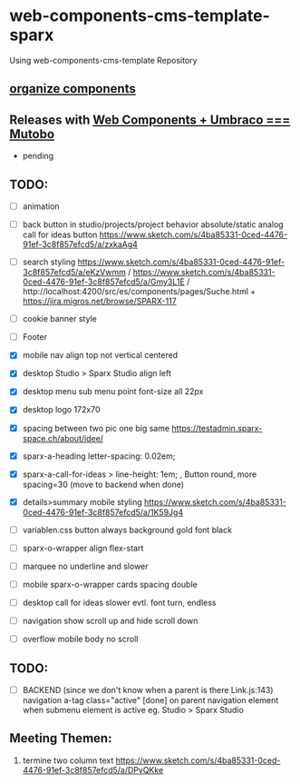 # web-components-cms-template-sparx
Using web-components-cms-template Repository

## [organize components](https://wiki.migros.net/display/OCC/Web+Components+CMS+Template)

## Releases with [Web Components + Umbraco === Mutobo](http://mutobo.ch/)

- pending

## TODO:

  - [ ] animation
  - [ ] back button in studio/projects/project behavior absolute/static analog call for ideas button https://www.sketch.com/s/4ba85331-0ced-4476-91ef-3c8f857efcd5/a/zxkaAg4
  - [ ] search styling https://www.sketch.com/s/4ba85331-0ced-4476-91ef-3c8f857efcd5/a/eKzVwmm / https://www.sketch.com/s/4ba85331-0ced-4476-91ef-3c8f857efcd5/a/Gmy3L1E / http://localhost:4200/src/es/components/pages/Suche.html + https://jira.migros.net/browse/SPARX-117
  - [ ] cookie banner style
  - [ ] Footer

  - [x] mobile nav align top not vertical centered
  - [x] desktop Studio > Sparx Studio align left
  - [x] desktop menu sub menu point font-size all 22px
  - [x] desktop logo 172x70
  - [x] spacing between two pic one big same https://testadmin.sparx-space.ch/about/idee/
  - [x] sparx-a-heading     letter-spacing: 0.02em;
  - [x] sparx-a-call-for-ideas > line-height: 1em; , Button round, more spacing=30 (move to backend when done)
  - [x] details>summary mobile styling https://www.sketch.com/s/4ba85331-0ced-4476-91ef-3c8f857efcd5/a/1K59Jg4
  - [ ] variablen.css button always background gold font black
  - [ ] sparx-o-wrapper align flex-start
  - [ ] marquee no underline and slower
  - [ ] mobile sparx-o-wrapper cards spacing double
  - [ ] desktop call for ideas slower evtl. font turn, endless
  - [ ] navigation show scroll up and hide scroll down
  - [ ] overflow mobile body no scroll

## TODO:

  - [ ] BACKEND (since we don't know when a parent is there Link.js:143) navigation a-tag class="active" [done] on parent navigation element when submenu element is active eg. Studio > Sparx Studio

## Meeting Themen:

1. termine two column text https://www.sketch.com/s/4ba85331-0ced-4476-91ef-3c8f857efcd5/a/DPyQKke

